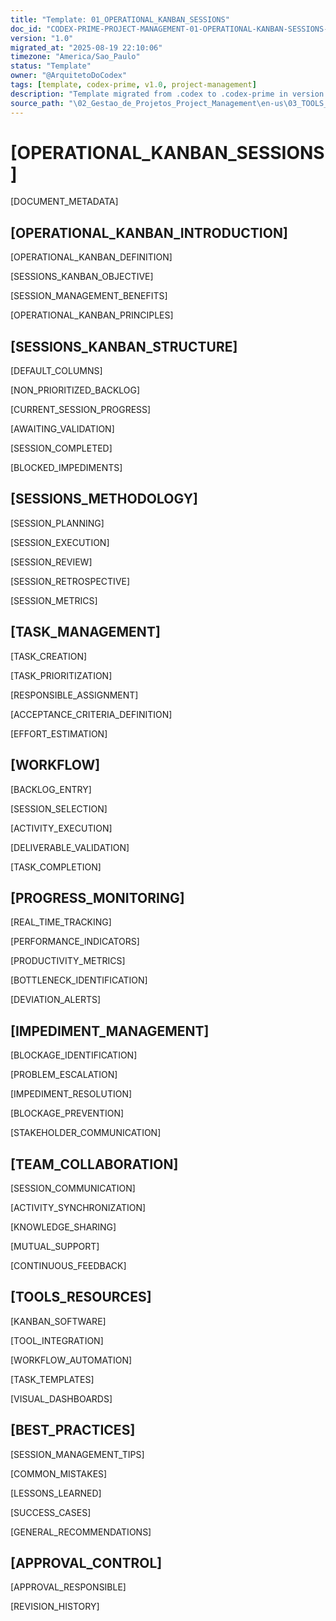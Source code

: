 ```yaml
---
title: "Template: 01_OPERATIONAL_KANBAN_SESSIONS"
doc_id: "CODEX-PRIME-PROJECT-MANAGEMENT-01-OPERATIONAL-KANBAN-SESSIONS-V1.0"
version: "1.0"
migrated_at: "2025-08-19 22:10:06"
timezone: "America/Sao_Paulo"
status: "Template"
owner: "@ArquitetoDoCodex"
tags: [template, codex-prime, v1.0, project-management]
description: "Template migrated from .codex to .codex-prime in version 1.0"
source_path: "\02_Gestao_de_Projetos_Project_Management\en-us\03_TOOLS_AND_MODELS\KANBAN\01_OPERATIONAL_KANBAN_SESSIONS.md"
---
```


# [OPERATIONAL_KANBAN_SESSIONS]

[DOCUMENT_METADATA]

## [OPERATIONAL_KANBAN_INTRODUCTION]

[OPERATIONAL_KANBAN_DEFINITION]

[SESSIONS_KANBAN_OBJECTIVE]

[SESSION_MANAGEMENT_BENEFITS]

[OPERATIONAL_KANBAN_PRINCIPLES]

## [SESSIONS_KANBAN_STRUCTURE]

[DEFAULT_COLUMNS]

[NON_PRIORITIZED_BACKLOG]

[CURRENT_SESSION_PROGRESS]

[AWAITING_VALIDATION]

[SESSION_COMPLETED]

[BLOCKED_IMPEDIMENTS]

## [SESSIONS_METHODOLOGY]

[SESSION_PLANNING]

[SESSION_EXECUTION]

[SESSION_REVIEW]

[SESSION_RETROSPECTIVE]

[SESSION_METRICS]

## [TASK_MANAGEMENT]

[TASK_CREATION]

[TASK_PRIORITIZATION]

[RESPONSIBLE_ASSIGNMENT]

[ACCEPTANCE_CRITERIA_DEFINITION]

[EFFORT_ESTIMATION]

## [WORKFLOW]

[BACKLOG_ENTRY]

[SESSION_SELECTION]

[ACTIVITY_EXECUTION]

[DELIVERABLE_VALIDATION]

[TASK_COMPLETION]

## [PROGRESS_MONITORING]

[REAL_TIME_TRACKING]

[PERFORMANCE_INDICATORS]

[PRODUCTIVITY_METRICS]

[BOTTLENECK_IDENTIFICATION]

[DEVIATION_ALERTS]

## [IMPEDIMENT_MANAGEMENT]

[BLOCKAGE_IDENTIFICATION]

[PROBLEM_ESCALATION]

[IMPEDIMENT_RESOLUTION]

[BLOCKAGE_PREVENTION]

[STAKEHOLDER_COMMUNICATION]

## [TEAM_COLLABORATION]

[SESSION_COMMUNICATION]

[ACTIVITY_SYNCHRONIZATION]

[KNOWLEDGE_SHARING]

[MUTUAL_SUPPORT]

[CONTINUOUS_FEEDBACK]

## [TOOLS_RESOURCES]

[KANBAN_SOFTWARE]

[TOOL_INTEGRATION]

[WORKFLOW_AUTOMATION]

[TASK_TEMPLATES]

[VISUAL_DASHBOARDS]

## [BEST_PRACTICES]

[SESSION_MANAGEMENT_TIPS]

[COMMON_MISTAKES]

[LESSONS_LEARNED]

[SUCCESS_CASES]

[GENERAL_RECOMMENDATIONS]

## [APPROVAL_CONTROL]

[APPROVAL_RESPONSIBLE]

[REVISION_HISTORY]